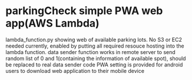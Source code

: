 # parkingCheck simple PWA web app(AWS Lambda)

lambda_function.py showing web of available parking lots.
No S3 or EC2 needed currently, enabled by putting all required resouce hosting into the lambda function.
data sender function works in remote server to send random list of 0 and 1(containing the information of available spot), should be replaced to real data sender code
PWA setting is provided for android users to download web application to their mobile device
